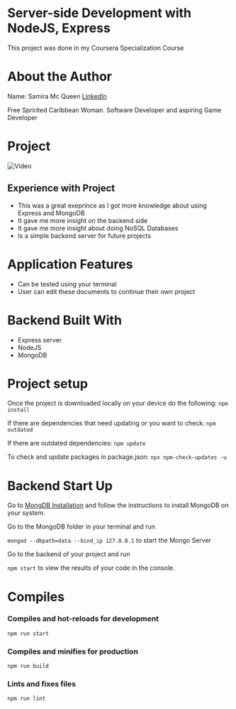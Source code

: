 # Server-side Development with NodeJS, Express

This project was done in my Coursera Specialization Course

# About the Author

Name: Samira Mc Queen
[LinkedIn](https://www.linkedin.com/in/samira-mc-queen-1882431a7/)

Free Spririted Caribbean Woman.
Software Developer and aspiring Game Developer

# Project 

![Video](./assets/node-mongoose.gif)

## Experience with Project

- This was a great exeprince as I got more knowledge about using Express and MongoDB
- It gave me more insight on the backend side
- It gave me more insight about doing NoSQL Databases
- Is a simple backend server for future projects

# Application Features

- Can be tested using your terminal
- User can edit these documents to continue their own project

# Backend Built With

- Express server
- NodeJS
- MongoDB

# Project setup

Once the project is downloaded locally on your device do the following:
`
npm install
`

If there are dependencies that need updating or you want to check:
`
npm outdated
`

If there are outdated dependencies:
`
npm update
`

To check and update packages in package.json:
`
npx npm-check-updates -u
`

# Backend Start Up

Go to [MongDB Installation](https://docs.mongodb.com/manual/installation/) and follow the instructions to install MongoDB on your system.

Go to the MongoDB folder in your terminal and run

`
mongod --dbpath=data --bind_ip 127.0.0.1
`
to start the Mongo Server

Go to the backend of your project and run

`
npm start
`
to view the results of your code in the console.

# Compiles

### Compiles and hot-reloads for development

`
npm run start
`

### Compiles and minifies for production

`
npm run build
`

### Lints and fixes files
`
npm run lint
`
